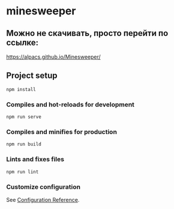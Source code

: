 # minesweeper

## Можно не скачивать, просто перейти по ссылке: 
https://alpacs.github.io/Minesweeper/

## Project setup
```
npm install
```

### Compiles and hot-reloads for development
```
npm run serve
```

### Compiles and minifies for production
```
npm run build
```

### Lints and fixes files
```
npm run lint
```

### Customize configuration
See [Configuration Reference](https://cli.vuejs.org/config/).
